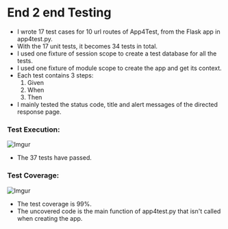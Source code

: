 # End 2 end Testing 

- I wrote 17 test cases for 10 url routes of App4Test, from the Flask app in app4test.py.
- With the 17 unit tests, it becomes 34 tests in total.
- I used one fixture of session scope to create a test database for all the tests.
- I used one fixture of module scope to create the app and get its context.
- Each test contains 3 steps: 
    1. Given
    2. When
    3. Then
- I mainly tested the status code, title and alert messages of the directed response page.

### Test Execution:

![Imgur](https://i.imgur.com/YNp3wzk.png)

- The 37 tests have passed.

### Test Coverage:

![Imgur](https://i.imgur.com/qhMntzB.png)

- The test coverage is 99%.
- The uncovered code is the main function of app4test.py that isn't called when creating the app.